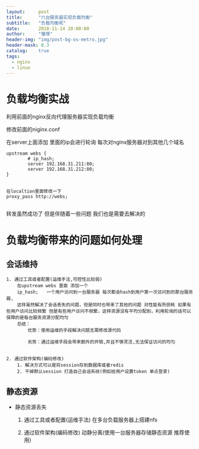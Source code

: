 ```yaml
---
layout:     post
title:      "六台服务器实现负载均衡"
subtitle:   "负载均衡呢"
date:       2018-11-14 20:00:00
author:     "憧憬"
header-img: "img/post-bg-os-metro.jpg"
header-mask: 0.3
catalog:    true
tags:
  - nginx
  - linux
---
```


# 负载均衡实战

利用前面的nginx反向代理服务器实现负载均衡

修改前面的niginx.conf

在server上面添加   里面的ip会进行轮询  每次对nginx服务器对到其他几个域名

```
upstream webs {
        # ip_hash;
        server 192.168.31.211:80;
        server 192.168.31.212:80;
}


在localtion里面修改一下
proxy_pass http://webs;


```

转发虽然成功了  但是伴随着一些问题 我们也是需要去解决的

# 负载均衡带来的问题如何处理
## 会话维持
    1. 通过工具或者配置(运维手法,可控性比较弱)
        在upstream webs 里面 添加一个   
        ip_hash;   一个用户访问到一台服务器 每次都会hash到用户第一次访问到的那台服务器,
        这样虽然解决了会话丢失的问题，但是同时也带来了其他的问题 对性能有所损耗 如果有些用户访问比较频繁 但是有些用户访问不频繁，这样资源没有平均分配到，利用轮询的话可以保障的是每台服务资源分配均匀
        总结：
            优势：使用运维的手段解决问题无需修改源代码

            劣势：通过运维手段会带来额外的开销,并且不够灵活,无法保证访问的均匀


    2. 通过软件架构(编码修改)
        1. 解决方式可以是将session存到数据库或者redis
        2. 干掉默认session 打造自己会话系统(例如给用户设置token 单点登录)

## 静态资源

- 静态资源丢失
    1. 通过工具或者配置(运维手法)
        在多台负载服务器上搭建nfs

    2. 通过软件架构(编码修改)
        动静分离(使用一台服务器存储静态资源 推荐使用)













